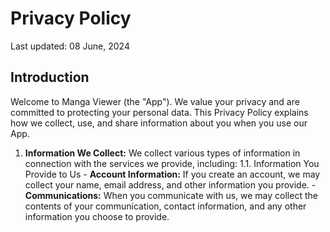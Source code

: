 # Privacy Policy

Last updated: 08 June, 2024

## Introduction

Welcome to Manga Viewer (the "App"). We value your privacy and are committed to protecting your personal data. This Privacy Policy explains how we collect, use, and share information about you when you use our App.

1. **Information We Collect:** We collect various types of information in connection with the services we provide, including:
    1.1. Information You Provide to Us
        - **Account Information:** If you create an account, we may collect your name, email address, and other information you provide.
        - **Communications:** When you communicate with us, we may collect the contents of your communication, contact information, and any other information you choose to provide.
